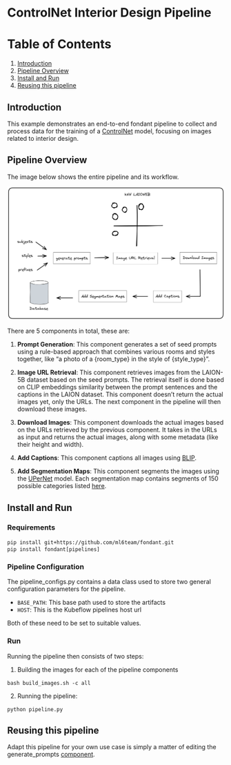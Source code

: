 # ControlNet Interior Design Pipeline

# Table of Contents
1. [Introduction](#introduction)
2. [Pipeline Overview](#pipeline-overview)
3. [Install and Run](#install-and-run)
4. [Reusing this pipeline](#reusing-this-pipeline)

## Introduction
This example demonstrates an end-to-end fondant pipeline to collect and process data for the training of a [ControlNet](https://github.com/lllyasviel/ControlNet) model, focusing on images related to interior design.

## Pipeline Overview

The image below shows the entire pipeline and its workflow.

![Image](../../../docs/art/controlnet-interior-design-pipeline.png)


There are 5 components in total, these are:

1. **Prompt Generation**: This component generates a set of seed prompts using a rule-based approach that combines various rooms and styles together, like “a photo of a {room_type} in the style of {style_type}”.

2. **Image URL Retrieval**: This component retrieves images from the LAION-5B dataset based on the seed prompts. The retrieval itself is done based on CLIP embeddings similarity between the prompt sentences and the captions in the LAION dataset. This component doesn’t return the actual images yet, only the URLs. The next component in the pipeline will then download these images.

3. **Download Images**: This component downloads the actual images based on the URLs retrieved by the previous component. It takes in the URLs as input and returns the actual images, along with some metadata (like their height and width).

4. **Add Captions**: This component captions all images using [BLIP](https://huggingface.co/docs/transformers/model_doc/blip).

5. **Add Segmentation Maps**: This component segments the images using the [UPerNet](https://huggingface.co/docs/transformers/model_doc/upernet) model. Each segmentation map contains segments of 150 possible categories listed [here](https://huggingface.co/openmmlab/upernet-convnext-small/blob/main/config.json#L110).




## Install and Run

### Requirements


```
pip install git+https://github.com/ml6team/fondant.git
pip install fondant[pipelines]
```

### Pipeline Configuration

The pipeline_configs.py contains a data class used to store two general configuration parameters for the pipeline.

- ```BASE_PATH```: This base path used to store the artifacts 
- ```HOST```: This is the Kubeflow pipelines host url

Both of these need to be set to suitable values.


### Run

Running the pipeline then consists of two steps:

1. Building the images for each of the pipeline components
```
bash build_images.sh -c all 
```

2. Running the pipeline:
```
python pipeline.py
```


## Reusing this pipeline

Adapt this pipeline for your own use case is simply a matter of editing the generate_prompts [component](./components/generate_prompts/src/main.py).